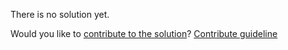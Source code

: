 
There is no solution yet.

Would you like to [contribute to the solution](https://github.com/BFEdev/BFE.dev-solutions/blob/main/design/design-a-tic-tac-toe-game_en.md)? [Contribute guideline](https://github.com/BFEdev/BFE.dev-solutions#how-to-contribute)
